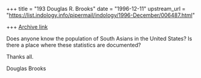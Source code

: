 +++
title = "193 Douglas R. Brooks"
date = "1996-12-11"
upstream_url = "https://list.indology.info/pipermail/indology/1996-December/006487.html"

+++
[Archive link](https://list.indology.info/pipermail/indology/1996-December/006487.html)

Does anyone know the population of 
South Asians in the United States?
Is there a place where these statistics
are documented?

Thanks all.

Douglas Brooks




